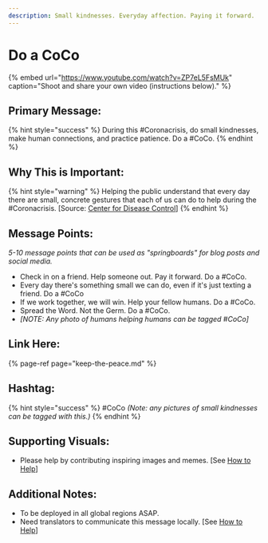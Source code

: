 ```yaml
---
description: Small kindnesses. Everyday affection. Paying it forward.
---
```


# Do a CoCo

{% embed url="https://www.youtube.com/watch?v=ZP7eL5FsMUk" caption="Shoot and share your own video \(instructions below\)." %}

## Primary Message:

{% hint style="success" %}
During this \#Coronacrisis, do small kindnesses, make human connections, and practice patience. Do a \#CoCo.
{% endhint %}

## Why This is Important:

{% hint style="warning" %}
Helping the public understand that every day there are small, concrete gestures that each of us can do to help during the \#Coronacrisis. \[Source: [Center for Disease Control](https://www.cdc.gov/flu/pandemic-resources/pdf/workshop.pdf)\]
{% endhint %}

## Message Points:

_5-10 message points that can be used as "springboards" for blog posts and social media._

* Check in on a friend. Help someone out. Pay it forward. Do a \#CoCo.
* Every day there's something small we can do, even if it's just texting a friend. Do a \#CoCo
* If we work together, we will win. Help your fellow humans. Do a \#CoCo.
* Spread the Word. Not the Germ. Do a \#CoCo.
* _\[NOTE: Any photo of humans helping humans can be tagged \#CoCo\]_

## Link Here:

{% page-ref page="keep-the-peace.md" %}

## Hashtag:

{% hint style="success" %}
\#CoCo _\(Note: any pictures of small kindnesses can be tagged with this.\)_
{% endhint %}

## Supporting Visuals:

* Please help by contributing inspiring images and memes. \[See [How to Help](../how-to-help.md)\]

## Additional Notes:

* To be deployed in all global regions ASAP.
* Need translators to communicate this message locally. \[See [How to Help](../how-to-help.md)\]


